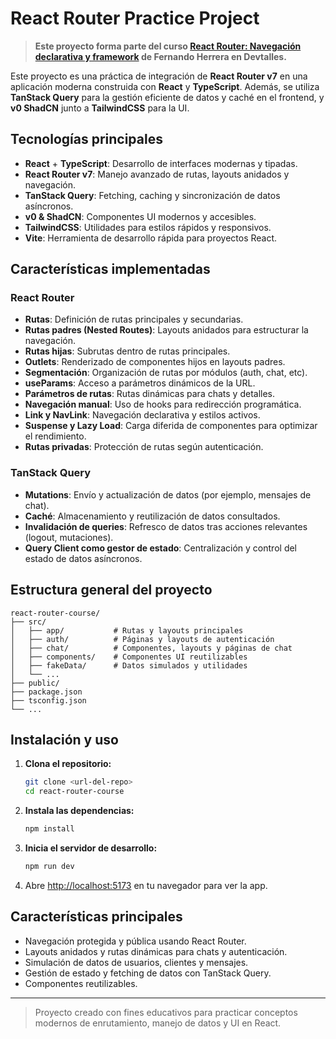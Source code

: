 # React Router Practice Project

> **Este proyecto forma parte del curso [React Router: Navegación declarativa y framework](https://devtalles.com/) de Fernando Herrera en Devtalles.**

Este proyecto es una práctica de integración de **React Router v7** en una aplicación moderna construida con **React** y **TypeScript**. Además, se utiliza **TanStack Query** para la gestión eficiente de datos y caché en el frontend, y **v0 ShadCN** junto a **TailwindCSS** para la UI.

## Tecnologías principales

- **React** + **TypeScript**: Desarrollo de interfaces modernas y tipadas.
- **React Router v7**: Manejo avanzado de rutas, layouts anidados y navegación.
- **TanStack Query**: Fetching, caching y sincronización de datos asíncronos.
- **v0 & ShadCN**: Componentes UI modernos y accesibles.
- **TailwindCSS**: Utilidades para estilos rápidos y responsivos.
- **Vite**: Herramienta de desarrollo rápida para proyectos React.

## Características implementadas

### React Router
- **Rutas**: Definición de rutas principales y secundarias.
- **Rutas padres (Nested Routes)**: Layouts anidados para estructurar la navegación.
- **Rutas hijas**: Subrutas dentro de rutas principales.
- **Outlets**: Renderizado de componentes hijos en layouts padres.
- **Segmentación**: Organización de rutas por módulos (auth, chat, etc).
- **useParams**: Acceso a parámetros dinámicos de la URL.
- **Parámetros de rutas**: Rutas dinámicas para chats y detalles.
- **Navegación manual**: Uso de hooks para redirección programática.
- **Link y NavLink**: Navegación declarativa y estilos activos.
- **Suspense y Lazy Load**: Carga diferida de componentes para optimizar el rendimiento.
- **Rutas privadas**: Protección de rutas según autenticación.

### TanStack Query
- **Mutations**: Envío y actualización de datos (por ejemplo, mensajes de chat).
- **Caché**: Almacenamiento y reutilización de datos consultados.
- **Invalidación de queries**: Refresco de datos tras acciones relevantes (logout, mutaciones).
- **Query Client como gestor de estado**: Centralización y control del estado de datos asíncronos.

## Estructura general del proyecto

```
react-router-course/
├── src/
│   ├── app/           # Rutas y layouts principales
│   ├── auth/          # Páginas y layouts de autenticación
│   ├── chat/          # Componentes, layouts y páginas de chat
│   ├── components/    # Componentes UI reutilizables
│   ├── fakeData/      # Datos simulados y utilidades
│   └── ...
├── public/
├── package.json
├── tsconfig.json
└── ...
```

## Instalación y uso

1. **Clona el repositorio:**
   ```bash
   git clone <url-del-repo>
   cd react-router-course
   ```
2. **Instala las dependencias:**
   ```bash
   npm install
   ```
3. **Inicia el servidor de desarrollo:**
   ```bash
   npm run dev
   ```
4. Abre [http://localhost:5173](http://localhost:5173) en tu navegador para ver la app.

## Características principales

- Navegación protegida y pública usando React Router.
- Layouts anidados y rutas dinámicas para chats y autenticación.
- Simulación de datos de usuarios, clientes y mensajes.
- Gestión de estado y fetching de datos con TanStack Query.
- Componentes reutilizables.

---

> Proyecto creado con fines educativos para practicar conceptos modernos de enrutamiento, manejo de datos y UI en React.

